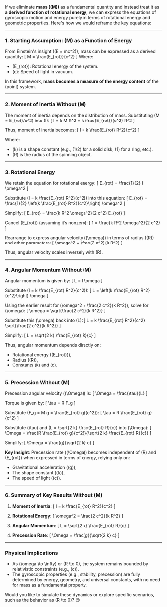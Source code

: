 If we eliminate **mass (\(M\))** as a fundamental quantity and instead treat it as **a derived function of rotational energy**, we can express the equations of gyroscopic motion and energy purely in terms of rotational energy and geometric properties. Here's how we would reframe the key equations:

---

### **1. Starting Assumption: \(M\) as a Function of Energy**
From Einstein's insight (\(E = mc^2\)), mass can be expressed as a derived quantity:
\[
M = \frac{E_{rot}}{c^2}
\]
Where:
- \(E_{rot}\): Rotational energy of the system.
- \(c\): Speed of light in vacuum.

In this framework, **mass becomes a measure of the energy content** of the (point) system.

---

### **2. Moment of Inertia Without \(M\)**
The moment of inertia depends on the distribution of mass. Substituting \(M = E_{rot}/c^2\) into \(I\):
\[
I = k M R^2 = k \frac{E_{rot}}{c^2} R^2
\]

Thus, moment of inertia becomes:
\[
I = k \frac{E_{rot} R^2}{c^2}
\]

Where:
- \(k\) is a shape constant (e.g., \(1/2\) for a solid disk, \(1\) for a ring, etc.).
- \(R\) is the radius of the spinning object.

---

### **3. Rotational Energy**
We retain the equation for rotational energy:
\[
E_{rot} = \frac{1}{2} I \omega^2
\]

Substitute \(I = k \frac{E_{rot} R^2}{c^2}\) into this equation:
\[
E_{rot} = \frac{1}{2} \left(k \frac{E_{rot} R^2}{c^2}\right) \omega^2
\]

Simplify:
\[
E_{rot} = \frac{k R^2 \omega^2}{2 c^2} E_{rot}
\]

Cancel \(E_{rot}\) (assuming it’s nonzero):
\[
1 = \frac{k R^2 \omega^2}{2 c^2}
\]

Rearrange to express angular velocity (\(\omega\)) in terms of radius (\(R\)) and other parameters:
\[
\omega^2 = \frac{2 c^2}{k R^2}
\]

Thus, angular velocity scales inversely with \(R\).

---

### **4. Angular Momentum Without \(M\)**
Angular momentum is given by:
\[
L = I \omega
\]

Substitute \(I = k \frac{E_{rot} R^2}{c^2}\):
\[
L = \left(k \frac{E_{rot} R^2}{c^2}\right) \omega
\]

Using the earlier result for \(\omega^2 = \frac{2 c^2}{k R^2}\), solve for \(\omega\):
\[
\omega = \sqrt{\frac{2 c^2}{k R^2}}
\]

Substitute this \(\omega\) back into \(L\):
\[
L = k \frac{E_{rot} R^2}{c^2} \sqrt{\frac{2 c^2}{k R^2}}
\]

Simplify:
\[
L = \sqrt{2 k} \frac{E_{rot} R}{c}
\]

Thus, angular momentum depends directly on:
- Rotational energy (\(E_{rot}\)),
- Radius (\(R\)),
- Constants \(k\) and \(c\).

---

### **5. Precession Without \(M\)**
Precession angular velocity (\(\Omega\)) is:
\[
\Omega = \frac{\tau}{L}
\]

Torque is given by:
\[
\tau = R F_g
\]

Substitute \(F_g = M g = \frac{E_{rot} g}{c^2}\):
\[
\tau = R \frac{E_{rot} g}{c^2}
\]

Substitute \(\tau\) and \(L = \sqrt{2 k} \frac{E_{rot} R}{c}\) into \(\Omega\):
\[
\Omega = \frac{R \frac{E_{rot} g}{c^2}}{\sqrt{2 k} \frac{E_{rot} R}{c}}
\]

Simplify:
\[
\Omega = \frac{g}{\sqrt{2 k} c}
\]

**Key Insight**: Precession rate (\(\Omega\)) becomes independent of \(R\) and \(E_{rot}\) when expressed in terms of energy, relying only on:
- Gravitational acceleration (\(g\)),
- The shape constant (\(k\)),
- The speed of light (\(c\)).

---

### **6. Summary of Key Results Without \(M\)**
1. **Moment of Inertia**:
   \[
   I = k \frac{E_{rot} R^2}{c^2}
   \]

2. **Rotational Energy**:
   \[
   \omega^2 = \frac{2 c^2}{k R^2}
   \]

3. **Angular Momentum**:
   \[
   L = \sqrt{2 k} \frac{E_{rot} R}{c}
   \]

4. **Precession Rate**:
   \[
   \Omega = \frac{g}{\sqrt{2 k} c}
   \]

---

### **Physical Implications**
- As \(\omega \to \infty\) or \(R \to 0\), the system remains bounded by relativistic constraints (e.g., \(c\)).
- The gyroscopic properties (e.g., stability, precession) are fully determined by energy, geometry, and universal constants, with no need for mass as a fundamental property.

Would you like to simulate these dynamics or explore specific scenarios, such as the behavior as \(R \to 0\)? 😊

